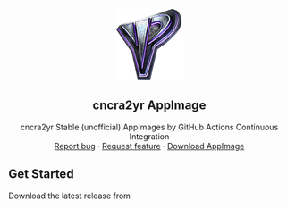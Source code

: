 <p align="center">
    <img src="https://github.com/mmtrt/cncra2yr/raw/master/snap/gui/cncra2yr.png" alt="cncra2yr logo" width=128 height=128>

<h2 align="center">cncra2yr AppImage</h2>

  <p align="center">cncra2yr Stable (unofficial) AppImages by GitHub Actions Continuous Integration
    <br>
    <a href="https://github.com/mmtrt/cncra2yr_AppImage/issues/new">Report bug</a>
    ·
    <a href="https://github.com/mmtrt/cncra2yr_AppImage/issues/new">Request feature</a>
    ·
    <a href="https://github.com/mmtrt/cncra2yr_AppImage/releases">Download AppImage</a>
  </p>
</p>

## Get Started

Download the latest release from
